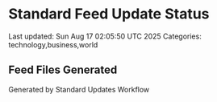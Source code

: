 # Standard Feed Update Status
Last updated: Sun Aug 17 02:05:50 UTC 2025
Categories: technology,business,world

## Feed Files Generated

Generated by Standard Updates Workflow
